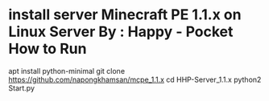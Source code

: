 # install server Minecraft PE 1.1.x on Linux Server By : Happy - Pocket How to Run

apt install python-minimal git clone https://github.com/napongkhamsan/mcpe_1.1.x cd HHP-Server_1.1.x python2 Start.py
